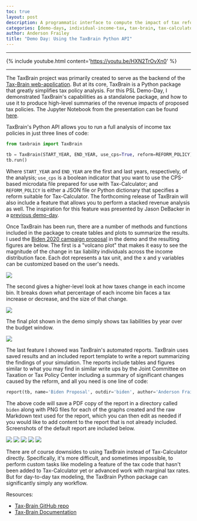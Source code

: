```yaml
---
toc: true
layout: post
description: A programmatic interface to compute the impact of tax reform.
categories: [demo-days, individual-income-tax, tax-brain, tax-calculator]
author: Anderson Frailey
title: "Demo Day: Using the TaxBrain Python API"
---
```


------

{% include youtube.html content='https://youtu.be/HXN2TrOvXn0' %}

------

The TaxBrain project was primarily created to serve as the backend of the [Tax-Brain web-application](https://www.compute.studio/PSLmodels/Tax-Brain/).
But at its core, TaxBrain is a Python package that greatly simplifies tax policy analysis.
For this PSL Demo-Day, I demonstrated TaxBrain's capabilities as a standalone package, and how to use it to produce high-level summaries of the revenue impacts of proposed tax policies.
The Jupyter Notebook from the presentation can be found [here](https://gist.github.com/andersonfrailey/bb8ac6db609bf0146ef23d1d35d32334).

TaxBrain's Python API allows you to run a full analysis of income tax policies in just three lines of code:

```python
from taxbrain import TaxBrain

tb = TaxBrain(START_YEAR, END_YEAR, use_cps=True, reform=REFORM_POLICY)
tb.run()
```

Where `START_YEAR` and `END_YEAR` are the first and last years, respectively, of the analysis; `use_cps` is a boolean indicator that you want to use the CPS-based microdata file prepared for use with Tax-Calculator; and `REFORM_POLICY` is either a JSON file or Python dictionary that specifies a reform suitable for Tax-Calculator.
The forthcoming release of TaxBrain will also include a feature that allows you to perform a stacked revenue analysis as well.
The inspiration for this feature was presented by Jason DeBacker in a [previous demo-day](http://blog.pslmodels.org/demo-day-11-stacked-revenue-estimates).

Once TaxBrain has been run, there are a number of methods and functions included in the package to create tables and plots to summarize the results.
I used the [Biden 2020 campaign proposal](https://github.com/PSLmodels/examples/blob/main/psl_examples/taxcalc/Biden2020.json) in the demo and the resulting figures are below.
The first is a "volcano plot" that makes it easy to see the magnitude of the change in tax liability individuals across the income distribution face.
Each dot represents a tax unit, and the x and y variables can be customized based on the user's needs.

![](../images/biden_volcano.png)

The second gives a higher-level look at how taxes change in each income bin.
It breaks down what percentage of each income bin faces a tax increase or decrease, and the size of that change.

![](../images/biden_dist_fig.png)

The final plot shown in the demo simply shows tax liabilities by year over the budget window.

![](../images/biden_revenue.png)

The last feature I showed was TaxBrain's automated reports. 
TaxBrain uses saved results and an included report template to write a report summarizing the findings of your simulation.
The reports include tables and figures similar to what you may find in similar write ups by the Joint Committee on Taxation or Tax Policy Center including a summary of significant changes caused by the reform, and all you need is one line of code:

```python
report(tb, name='Biden Proposal', outdir='biden', author='Anderson Frailey')
```

The above code will save a PDF copy of the report in a directory called `biden` along with PNG files for each of the graphs created and the raw Markdown text used for the report, which you can then edit as needed if you would like to add content to the report that is not already included.
Screenshots of the default report are included below.

![](../images/tb_report1.png)
![](../images/tb_report2.png)
![](../images/tb_report3.png)
![](../images/tb_report4.png)
![](../images/tb_report5.png)

There are of course downsides to using TaxBrain instead of Tax-Calculator directly.
Specifically, it's more difficult, and sometimes impossible, to perform custom  tasks like modeling a feature of the tax code that hasn't been added to Tax-Calculator yet or advanced work with marginal tax rates.
But for day-to-day tax modeling, the TaxBrain Python package can significantly simply any workflow.

Resources:
* [Tax-Brain GitHub repo](https://github.com/PSLmodels/Tax-Brain)
* [Tax-Brain Documentation](http://taxbrain.pslmodels.org/content/intro.html)
